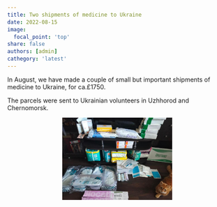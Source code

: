 ```yaml
---
title: Two shipments of medicine to Ukraine
date: 2022-08-15
image:
  focal_point: 'top'
share: false
authors: [admin]
cathegory: 'latest'
---
```


In August, we have made a couple of small but important shipments of medicine to Ukraine, for ca.£1750.

<!--more-->

The parcels were sent to Ukrainian volunteers in Uzhhorod and Chernomorsk.


<div style="margin-top: 0; text-align: center"><img src="medicine2.jpg" alt="medicine2" width="50%" style="display: inline; margin-top: 0;"/></div>